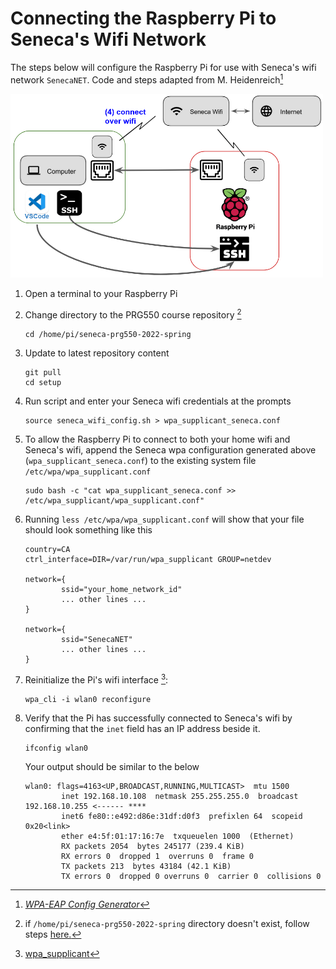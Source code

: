 # Connecting the Raspberry Pi to Seneca's Wifi Network

The steps below will configure the Raspberry Pi for use with Seneca's wifi network `SenecaNET`.  Code and steps adapted from M. Heidenreich[^0]

<img src="images/architecture_pi_connectivity_seneca_wifi.png" alt="Basic Raspbery Pi Connectivity" width="500" />

1. Open a terminal to your Raspberry Pi
1. Change directory to the PRG550 course repository [^1]
    ```
    cd /home/pi/seneca-prg550-2022-spring
    ```
1. Update to latest repository content
    ```
    git pull
    cd setup
    ```
1. Run script and enter your Seneca wifi credentials at the prompts
    ```
    source seneca_wifi_config.sh > wpa_supplicant_seneca.conf
    ```
1. To allow the Raspberry Pi to connect to both your home wifi and Seneca's wifi, append the Seneca wpa configuration generated above (`wpa_supplicant_seneca.conf`) to the existing system file `/etc/wpa/wpa_supplicant.conf` 
    ```
    sudo bash -c "cat wpa_supplicant_seneca.conf >> /etc/wpa_supplicant/wpa_supplicant.conf"
    ```
1. Running `less /etc/wpa/wpa_supplicant.conf` will show that your file should look something like this
    
    ```
    country=CA
    ctrl_interface=DIR=/var/run/wpa_supplicant GROUP=netdev

    network={
            ssid="your_home_network_id"
            ... other lines ...
    }

    network={
            ssid="SenecaNET"
            ... other lines ...
    }
    ```
    
1. Reinitialize the Pi's wifi interface [^2]:
    ```
    wpa_cli -i wlan0 reconfigure
    ```
1. Verify that the Pi has successfully connected to Seneca's wifi by confirming that the `inet` field has an IP address beside it.
    ```
    ifconfig wlan0
    ```
    Your output should be similar to the below
    ```
    wlan0: flags=4163<UP,BROADCAST,RUNNING,MULTICAST>  mtu 1500
            inet 192.168.10.108  netmask 255.255.255.0  broadcast 192.168.10.255 <------ ****
            inet6 fe80::e492:d86e:31df:d0f3  prefixlen 64  scopeid 0x20<link>
            ether e4:5f:01:17:16:7e  txqueuelen 1000  (Ethernet)
            RX packets 2054  bytes 245177 (239.4 KiB)
            RX errors 0  dropped 1  overruns 0  frame 0
            TX packets 213  bytes 43184 (42.1 KiB)
            TX errors 0  dropped 0 overruns 0  carrier 0  collisions 0
    ```


[^0]:  [*WPA-EAP Config Generator*](https://matrix.senecacollege.ca/~lnx255/eap.config)

[^1]: if `/home/pi/seneca-prg550-2022-spring` directory doesn't exist, follow steps [here.](https://github.com/dora-lee/seneca-prg550-2022-spring/blob/main/setup/config-image-raspberry-pi-os.md)

[^2]: [wpa_supplicant](https://wiki.archlinux.org/title/wpa_supplicant#Connecting_with_wpa_cli)